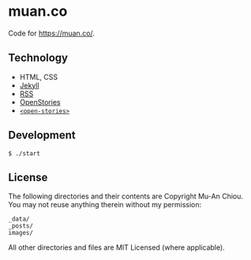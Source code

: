 # muan.co

Code for https://muan.co/.

## Technology

- HTML, CSS
- [Jekyll](https://docs.github.com/en/pages/setting-up-a-github-pages-site-with-jekyll)
- [RSS](https://en.wikipedia.org/wiki/RSS)
- [OpenStories](https://github.com/dddddddddzzzz/OpenStories)
- [`<open-stories>`](https://github.com/dddddddddzzzz/open-stories-element)

## Development

```
$ ./start
```

## License

The following directories and their contents are Copyright Mu-An Chiou. You may not reuse anything therein without my permission:

```
_data/
_posts/
images/
```

All other directories and files are MIT Licensed (where applicable).
